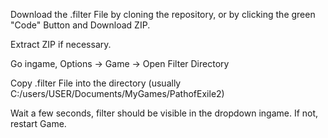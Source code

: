 Download the .filter File by cloning the repository, or by clicking the green "Code" Button and Download ZIP.

Extract ZIP if necessary.

Go ingame, Options -> Game -> Open Filter Directory

Copy .filter File into the directory (usually C:/users/USER/Documents/MyGames/PathofExile2)

Wait a few seconds, filter should be visible in the dropdown ingame. 
If not, restart Game.
